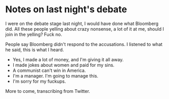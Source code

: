 # Notes on last night's debate
I were on the debate stage last night, I would have done what Bloomberg did. All these people yelling about crazy nonsense, a lot of it at me, should I join in the yelling? Fuck no.

People say Bloomberg didn't respond to the accusations. I listened to what he said, this is what I heard.
* Yes, I made a lot of money, and I'm giving it all away.
* I made jokes about women and paid for my sins. 
* A communist can't win in America.
* I'm a manager. I'm going to manage this. 
* I'm sorry for my fuckups. 

More to come, transcribing from Twitter.

